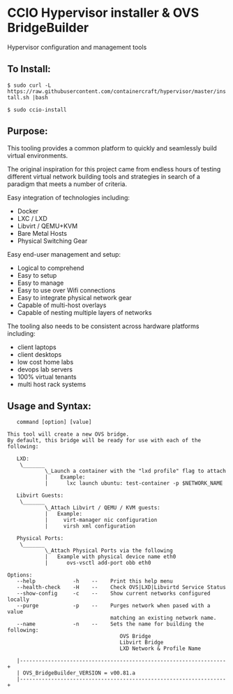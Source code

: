 CCIO Hypervisor installer & OVS BridgeBuilder
==============================================

Hypervisor configuration and management tools

## To Install:

  ``$ sudo curl -L https://raw.githubusercontent.com/containercraft/hypervisor/master/install.sh |bash ``

  ``$ sudo ccio-install``

## Purpose:

This tooling provides a common platform to quickly and seamlessly build virtual environments.

The original inspiration for this project came from endless hours of testing different virtual
network building tools and strategies in search of a paradigm that meets a number of criteria.

Easy integration of technologies including:
  + Docker
  + LXC / LXD
  + Libvirt / QEMU+KVM
  + Bare Metal Hosts
  + Physical Switching Gear

Easy end-user management and setup:
  + Logical to comprehend
  + Easy to setup
  + Easy to manage
  + Easy to use over Wifi connections
  + Easy to integrate physical network gear
  + Capable of multi-host overlays
  + Capable of nesting multiple layers of networks

The tooling also needs to be consistent across hardware platforms including:
  + client laptops
  + client desktops
  + low cost home labs
  + devops lab servers
  + 100% virtual tenants
  + multi host rack systems

##  Usage and Syntax:
       command [option] [value]

    This tool will create a new OVS bridge.
    By default, this bridge will be ready for use with each of the following:

       LXD:
        \_______       
                \_Launch a container with the "lxd profile" flag to attach
                |    Example:                                               
                |      lxc launch ubuntu: test-container -p $NETWORK_NAME

       Libvirt Guests:
        \_______
                \_Attach Libvirt / QEMU / KVM guests:
                |   Example:
                |     virt-manager nic configuration
                |     virsh xml configuration

       Physical Ports:
        \_______
                \_Attach Physical Ports via the following
                |   Example with physical device name eth0
                |      ovs-vsctl add-port obb eth0

    Options:
       --help            -h    --    Print this help menu
       --health-check    -H    --    Check OVS|LXD|Libvirtd Service Status
       --show-config     -c    --    Show current networks configured locally
       --purge           -p    --    Purges network when pased with a value
                                     matching an existing network name.
       --name            -n    --    Sets the name for building the following:
                                        OVS Bridge
                                        Libvirt Bridge
                                        LXD Network & Profile Name

       |------------------------------------------------------------------+
       | OVS_BridgeBuilder_VERSION = v00.81.a
       |------------------------------------------------------------------+
